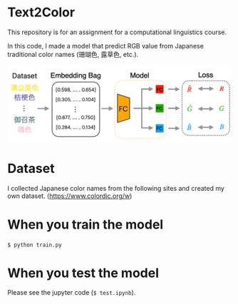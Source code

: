 # Text2Color
This repository is for an assignment for a computational linguistics course.

In this code, I made a model that predict RGB value from Japanese traditional color names (珊瑚色, 露草色, etc.).

![](overview.png)

# Dataset
I collected Japanese color names from the following sites and created my own dataset. (https://www.colordic.org/w)

# When you train the model
```$ python train.py```

# When you test the model
Please see the jupyter code (```$ test.ipynb```).
